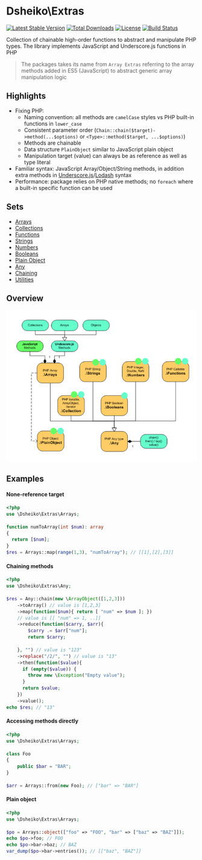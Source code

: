 # Dsheiko\Extras

[![Latest Stable Version](https://poser.pugx.org/dsheiko/extras/v/stable)](https://packagist.org/packages/dsheiko/extras)
[![Total Downloads](https://poser.pugx.org/dsheiko/extras/downloads)](https://packagist.org/packages/dsheiko/extras)
[![License](https://poser.pugx.org/dsheiko/extras/license)](https://packagist.org/packages/dsheiko/extras)
[![Build Status](https://travis-ci.org/dsheiko/extras.png)](https://travis-ci.org/dsheiko/extras)

Collection of chainable high-order functions to abstract and manipulate PHP types.
The library implements JavaScript and Underscore.js functions in PHP

> The packages takes its name from `Array Extras` referring to the array methods added in ES5 (JavaScript) to abstract generic array manipulation logic

## Highlights
- Fixing PHP:
  - Naming convention: all methods are `camelCase` styles vs PHP built-in functions in `lower_case`
  - Consistent parameter order (`Chain::chain($target)->method(...$options)` or `<Type>::method($target, ...$options)`)
  - Methods are chainable
  - Data structure `PlainObject` similar to JavaScript plain object
  - Manipulation target (value) can always be as reference as well as type literal
- Familiar syntax: JavaScript Array/Object/String methods, in addition extra methods in [Underscore.js](http://underscorejs.org/)/[Lodash](https://lodash.com/) syntax
- Performance: package relies on PHP native methods; no `foreach` where a built-in specific function can be used

## Sets

- [Arrays](./wiki/ARRAYS.md)
- [Collections](./wiki/COLLECTIONS.md)
- [Functions](./wiki/FUNCTIONS.md)
- [Strings](./wiki/STRINGS.md)
- [Numbers](./wiki/NUMBERS.md)
- [Booleans](./wiki/BOOLEANS.md)
- [Plain Object](./wiki/PLAIN-OBJECT.md)
- [Any](./wiki/ANY.md)
- [Chaining](./wiki/CHAINING.md)
- [Utilities](./wiki/UTILITIES.md)

## Overview
![Overview](./wiki/extras-overview.png)

## Examples

#### None-reference target
```php
<?php
use \Dsheiko\Extras\Arrays;

function numToArray(int $num): array
{
  return [$num];
}
$res = Arrays::map(range(1,3), "numToArray"); // [[1],[2],[3]]
```

#### Chaining methods
```php
<?php
use \Dsheiko\Extras\Any;

$res = Any::chain(new \ArrayObject([1,2,3]))
    ->toArray() // value is [1,2,3]
    ->map(function($num){ return [ "num" => $num ]; })
    // value is [[ "num" => 1, ..]]
    ->reduce(function($carry, $arr){
        $carry .= $arr["num"];
        return $carry;

    }, "") // value is "123"
    ->replace("/2/", "") // value is "13"
    ->then(function($value){
      if (empty($value)) {
        throw new \Exception("Empty value");
      }
      return $value;
    })
    ->value();
echo $res; // "13"

```

#### Accessing methods directly
```php
<?php
use \Dsheiko\Extras\Arrays;

class Foo
{
    public $bar = "BAR";
}

$arr = Arrays::from(new Foo); // ["bar" => "BAR"]

```

#### Plain object
```php
<?php
use \Dsheiko\Extras\Arrays;

$po = Arrays::object(["foo" => "FOO", "bar" => ["baz" => "BAZ"]]);
echo $po->foo; // FOO
echo $po->bar->baz; // BAZ
var_dump($po->bar->entries()); // [["baz", "BAZ"]]
```